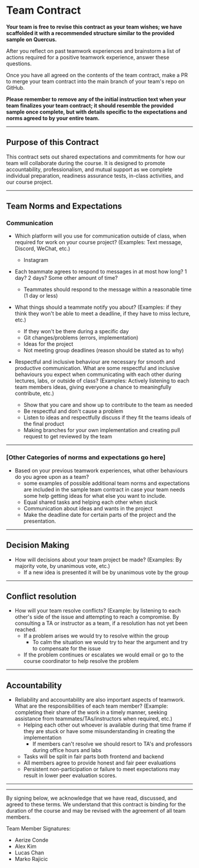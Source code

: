 # Team Contract

**Your team is free to revise this contract as your team wishes; we have scaffolded it with a recommended structure similar to the provided sample on Quercus.**

After you reflect on past teamwork experiences and brainstorm a list of actions required for a positive teamwork experience, answer these questions. 

Once you have all agreed on the contents of the team contract, make a PR to merge your team contract into the main branch of your team's repo on GitHub.

**Please remember to remove any of the initial instruction text when your team finalizes your team contract; it should resemble the provided sample once complete, but with details specific to the expectations and norms agreed to by your entire team.**

---
## Purpose of this Contract

This contract sets out shared expectations and commitments for how our team will collaborate during the course. It is designed to promote accountability, professionalism, and mutual support as we complete individual preparation, readiness assurance tests, in-class activities, and our course project.

---
## Team Norms and Expectations

### Communication

* Which platform will you use for communication outside of class, when required for work on your course project? (Examples: Text message, Discord, WeChat, etc.)
  * Instagram 

* Each teammate agrees to respond to messages in at most how long? 1 day? 2 days? Some other amount of time? 
  * Teammates should respond to the message within a reasonable time (1 day or less)

* What things should a teammate notify you about? (Examples: if they think they won't be able to meet a deadline, if they have to miss lecture, etc.)
  * If they won't be there during a specific day
  * Git changes/problems (errors, implementation)
  * Ideas for the project
  * Not meeting group deadlines (reason should be stated as to why)

* Respectful and inclusive behaviour are necessary for smooth and productive communication. What are some respectful and inclusive behaviours you expect when communicating with each other during lectures, labs, or outside of class? (Examples: Actively listening to each team members ideas, giving everyone a chance to meaningfully contribute, etc.)
  * Show that you care and show up to contribute to the team as needed
  * Be respectful and don't cause a problem
  * Listen to ideas and respectfully discuss if they fit the teams ideals of the final product 
  * Making branches for your own implementation and creating pull request to get reviewed by the team 

---

### [Other Categories of norms and expectations go here]

* Based on your previous teamwork experiences, what other behaviours do you agree upon as a team?
    - some examples of possible additional team norms and expectations are included in the sample team contract in case your team needs some help getting ideas for what else you want to include.
    - Equal shared tasks and helping each other when stuck
    - Communication about ideas and wants in the project
    - Make the deadline date for certain parts of the project and the presentation. 

---

## Decision Making

* How will decisions about your team project be made? (Examples: By majority vote, by unanimous vote, etc.)
  * If a new idea is presented it will be by unanimous vote by the group

---
## Conflict resolution

* How will your team resolve conflicts? (Example: by listening to each other's side of the issue and attempting to reach a compromise. By consulting a TA or instructor as a team, if a resolution has not yet been reached.
  * If a problem arises we would try to resolve within the group
    * To calm the situation we would try to hear the argument and try to compensate for the issue
  * If the problem continues or escalates we would email or go to the course coordinator to help resolve the problem
---

## Accountability

* Reliability and accountability are also important aspects of teamwork. What are the responsibilities of each team member? (Example: completing their share of the work in a timely manner, seeking assistance from teammates/TAs/instructors when required, etc.)
  * Helping each other out whoever is available during that time frame if they are stuck or have some misunderstanding in creating the implementation
    * If members can't resolve we should resort to TA's and professors during office hours and labs 
  * Tasks will be split in fair parts both frontend and backend
  * All members agree to provide honest and fair peer evaluations
  * Persistent non-participation or failure to meet expectations may result in lower peer evaluation scores.

---
---

By signing below, we acknowledge that we have read, discussed, and agreed to these terms. We understand that this contract is binding for the duration of the course and may be revised with the agreement of all team members.

Team Member Signatures:

- Aerize Conde
- Alex Kim
- Lucas Chan
- Marko Rajicic
